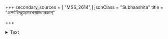 +++
secondary_sources = [ "MSS_2614",]
jsonClass = "Subhaashita"
title = "अम्भोबिन्दुग्रहणरभसांश्चातकान्"

+++

<details><summary>Text</summary>

अम्भोबिन्दुग्रहणरभसांश्चातकान् वीक्षमाणाः श्रेणीभूताः परिगणनया निर्दिशन्तो वलाकाः।  
त्वामासाद्य स्तनितसमये मानयिष्यन्ति सिद्धाः सोत्कम्पानि प्रियसहचरीसंभ्रमालिङ्गितानि॥
</details>
